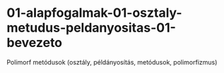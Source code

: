 # 01-alapfogalmak-01-osztaly-metudus-peldanyositas-01-bevezeto
Polimorf metódusok (osztály, példányosítás, metódusok, polimorfizmus)
